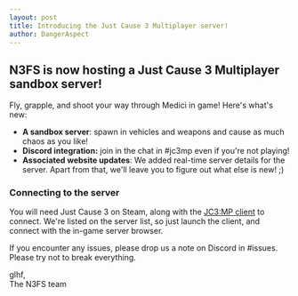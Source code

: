 ```yaml
---
layout: post
title: Introducing the Just Cause 3 Multiplayer server!
author: DangerAspect
---
```


## N3FS is now hosting a Just Cause 3 Multiplayer sandbox server!

Fly, grapple, and shoot your way through Medici in game! Here's what's new:

* **A sandbox server**: spawn in vehicles and weapons and cause as much chaos as you like!
* **Discord integration:** join in the chat in #jc3mp even if you're not playing!
* **Associated website updates**: We added real-time server details for the server. Apart from that, we'll leave you to figure out what else is new! ;)

### Connecting to the server

You will need Just Cause 3 on Steam, along with the [JC3:MP client](https://just-cause.mp/downloads) to connect. We're listed on the server list, so just launch the client, and connect with the in-game server browser.

If you encounter any issues, please drop us a note on Discord in #issues. Please try not to break everything.

glhf,  
The N3FS team 